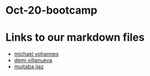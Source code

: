 # Oct-20-bootcamp


# Links to our markdown files

* [michael yohannes](./michael-yohannes.md)
* [demi villanueva](./demi-villanueva.md)
* [mujtaba ijaz](./mujtaba-ijaz.md)
